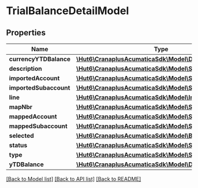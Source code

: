 # TrialBalanceDetailModel

## Properties
Name | Type | Description | Notes
------------ | ------------- | ------------- | -------------
**currencyYTDBalance** | [**\Hut6\CranaplusAcumaticaSdk\Model\DecimalValueModel**](DecimalValueModel.md) |  | [optional] 
**description** | [**\Hut6\CranaplusAcumaticaSdk\Model\StringValueModel**](StringValueModel.md) |  | [optional] 
**importedAccount** | [**\Hut6\CranaplusAcumaticaSdk\Model\StringValueModel**](StringValueModel.md) |  | [optional] 
**importedSubaccount** | [**\Hut6\CranaplusAcumaticaSdk\Model\StringValueModel**](StringValueModel.md) |  | [optional] 
**line** | [**\Hut6\CranaplusAcumaticaSdk\Model\IntValueModel**](IntValueModel.md) |  | [optional] 
**mapNbr** | [**\Hut6\CranaplusAcumaticaSdk\Model\StringValueModel**](StringValueModel.md) |  | [optional] 
**mappedAccount** | [**\Hut6\CranaplusAcumaticaSdk\Model\StringValueModel**](StringValueModel.md) |  | [optional] 
**mappedSubaccount** | [**\Hut6\CranaplusAcumaticaSdk\Model\StringValueModel**](StringValueModel.md) |  | [optional] 
**selected** | [**\Hut6\CranaplusAcumaticaSdk\Model\BooleanValueModel**](BooleanValueModel.md) |  | [optional] 
**status** | [**\Hut6\CranaplusAcumaticaSdk\Model\StringValueModel**](StringValueModel.md) |  | [optional] 
**type** | [**\Hut6\CranaplusAcumaticaSdk\Model\StringValueModel**](StringValueModel.md) |  | [optional] 
**yTDBalance** | [**\Hut6\CranaplusAcumaticaSdk\Model\DecimalValueModel**](DecimalValueModel.md) |  | [optional] 

[[Back to Model list]](../README.md#documentation-for-models) [[Back to API list]](../README.md#documentation-for-api-endpoints) [[Back to README]](../README.md)



